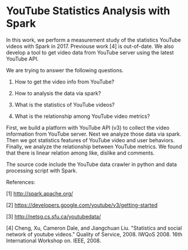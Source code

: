 # YouTube Statistics Analysis with Spark

In this work, we perform a measurement study of the statistics YouTube videos with Spark in 2017. Previouse work [4] is out-of-date. We also develop a tool to get video data from YouTube server using the latest YouTube API. 

We are trying to answer the following questions.

1. How to get the video info from YouTube?

2. How to analysis the data via spark?

3. What is the statistics of YouTube videos?

4. What is the relationship among YouTube video metrics?

First, we build a platform with YouTube API (v3) to collect the video information from YouTube server. Next we analyze those data via spark. Then we got statistics features of YouTube video and user behaviors. Finally, we analyze the relationship between YouTube metrics. We found that there is linear relation among like, dislike and comments.

The source code include the YouTube data crawler in python and data processing script with Spark.

References:

[1] http://spark.apache.org/

[2] https://developers.google.com/youtube/v3/getting-started

[3] http://netsg.cs.sfu.ca/youtubedata/

[4] Cheng, Xu, Cameron Dale, and Jiangchuan Liu. "Statistics and social network of youtube videos." Quality of Service, 2008. IWQoS 2008. 16th International Workshop on. IEEE, 2008.
